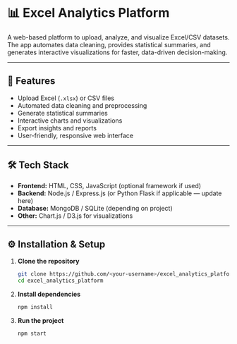 # 📊 Excel Analytics Platform

A web-based platform to upload, analyze, and visualize Excel/CSV datasets.  
The app automates data cleaning, provides statistical summaries, and generates interactive visualizations for faster, data-driven decision-making.

---

## 🚀 Features
- Upload Excel (`.xlsx`) or CSV files
- Automated data cleaning and preprocessing
- Generate statistical summaries
- Interactive charts and visualizations
- Export insights and reports
- User-friendly, responsive web interface

---

## 🛠️ Tech Stack
- **Frontend:** HTML, CSS, JavaScript (optional framework if used)
- **Backend:** Node.js / Express.js (or Python Flask if applicable — update here)
- **Database:** MongoDB / SQLite (depending on project)
- **Other:** Chart.js / D3.js for visualizations

---

## ⚙️ Installation & Setup

1. **Clone the repository**
   ```bash
   git clone https://github.com/<your-username>/excel_analytics_platform.git
   cd excel_analytics_platform

2. **Install dependencies**
   ```bash
   npm install

3. **Run the project**
   ```bash
   npm start